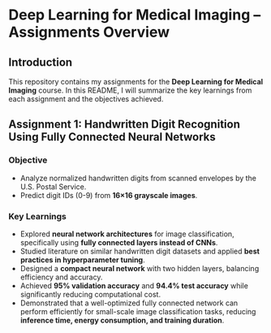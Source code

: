 # Deep Learning for Medical Imaging – Assignments Overview
## Introduction
This repository contains my assignments for the **Deep Learning for Medical Imaging** course. 
In this README, I will summarize the key learnings from each assignment and the objectives achieved.

## Assignment 1: Handwritten Digit Recognition Using Fully Connected Neural Networks

### **Objective**
- Analyze normalized handwritten digits from scanned envelopes by the U.S. Postal Service.
- Predict digit IDs (0-9) from **16×16 grayscale images**.

### **Key Learnings**
- Explored **neural network architectures** for image classification, specifically using **fully connected layers instead of CNNs**.
- Studied literature on similar handwritten digit datasets and applied **best practices in hyperparameter tuning**.
- Designed a **compact neural network** with two hidden layers, balancing efficiency and accuracy.
- Achieved **95% validation accuracy** and **94.4% test accuracy** while significantly reducing computational cost.
- Demonstrated that a well-optimized fully connected network can perform efficiently for small-scale image classification tasks, reducing **inference time, energy consumption, and training duration**.

